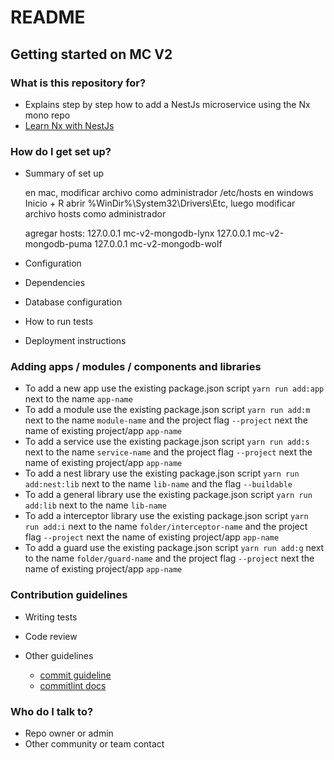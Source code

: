 # README #

## Getting started on MC V2 ##

### What is this repository for? ###

* Explains step by step how to add a NestJs microservice using the Nx mono repo
* [Learn Nx with NestJs](https://nx.dev/packages/nest)

### How do I get set up? ###

* Summary of set up

    en mac, modificar archivo como administrador /etc/hosts
    en windows Inicio + R abrir %WinDir%\System32\Drivers\Etc, luego modificar archivo hosts como administrador

    agregar hosts:
    127.0.0.1 mc-v2-mongodb-lynx
    127.0.0.1 mc-v2-mongodb-puma
    127.0.0.1 mc-v2-mongodb-wolf

* Configuration
* Dependencies
* Database configuration
* How to run tests
* Deployment instructions

### Adding apps / modules / components and libraries ###

* To add a new app use the existing package.json script `yarn run add:app` next to the name `app-name`
* To add a module use the existing package.json script `yarn run add:m` next to the name `module-name` and the project flag `--project` next the name of existing project/app `app-name`
* To add a service use the existing package.json script `yarn run add:s` next to the name `service-name` and the project flag `--project` next the name of existing project/app `app-name`
* To add a nest library use the existing package.json script `yarn run add:nest:lib` next to the name `lib-name` and the flag `--buildable`
* To add a general library use the existing package.json script `yarn run add:lib` next to the name `lib-name`
* To add a interceptor library use the existing package.json script `yarn run add:i` next to the name `folder/interceptor-name` and the project flag `--project` next the name of existing project/app `app-name`
* To add a guard use the existing package.json script `yarn run add:g` next to the name `folder/guard-name` and the project flag `--project` next the name of existing project/app `app-name`

### Contribution guidelines ###

* Writing tests
* Code review

* Other guidelines
  * [commit guideline](https://www.conventionalcommits.org/en/v1.0.0/#summary)
  * [commitlint docs](https://github.com/conventional-changelog/commitlint)

### Who do I talk to? ###

* Repo owner or admin
* Other community or team contact
